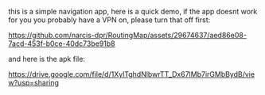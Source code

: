 this is a simple navigation app, here is a quick demo, if the app doesnt work for you you probably have a VPN on, please turn that off first: 



https://github.com/narcis-dpr/RoutingMap/assets/29674637/aed86e08-7acd-453f-b0ce-40dc73be91b8

and here is the apk file:

https://drive.google.com/file/d/1XylTghdNlbwrTT_Dx67lMb7irGMbBydB/view?usp=sharing




